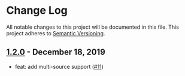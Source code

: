 # Change Log

All notable changes to this project will be documented in this file.
This project adheres to [Semantic Versioning](http://semver.org/).

## [1.2.0](https://github.com/imgix/imgix-rb/compare/1.1.0...1.2.0) - December 18, 2019

* feat: add multi-source support ([#11](https://github.com/imgix/jekyll-imgix/pull/11))
